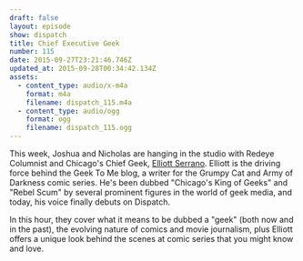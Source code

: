 ```yaml
---
draft: false 
layout: episode
show: dispatch
title: Chief Executive Geek
number: 115
date: 2015-09-27T23:21:46.746Z
updated_at: 2015-09-28T00:34:42.134Z
assets:
  - content_type: audio/x-m4a
    format: m4a
    filename: dispatch_115.m4a
  - content_type: audio/ogg
    format: ogg
    filename: dispatch_115.ogg
---
```

This week, Joshua and Nicholas are hanging in the studio with Redeye Columnist and Chicago's Chief Geek, [Elliott Serrano](http://geektome.net). Elliott is the driving force behind the Geek To Me blog, a writer for the Grumpy Cat and Army of Darkness comic series. He's been dubbed "Chicago's King of Geeks" and "Rebel Scum" by several prominent figures in the world of geek media, and today, his voice finally debuts on Dispatch.

In this hour, they cover what it means to be dubbed a "geek" (both now and in the past), the evolving nature of comics and movie journalism, plus Elliott offers a unique look behind the scenes at comic series that you might know and love.
